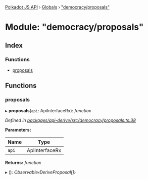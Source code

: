 [Polkadot JS API](../README.md) › [Globals](../globals.md) › ["democracy/proposals"](_democracy_proposals_.md)

# Module: "democracy/proposals"

## Index

### Functions

* [proposals](_democracy_proposals_.md#proposals)

## Functions

###  proposals

▸ **proposals**(`api`: ApiInterfaceRx): *function*

*Defined in [packages/api-derive/src/democracy/proposals.ts:38](https://github.com/polkadot-js/api/blob/4a497fa970/packages/api-derive/src/democracy/proposals.ts#L38)*

**Parameters:**

Name | Type |
------ | ------ |
`api` | ApiInterfaceRx |

**Returns:** *function*

▸ (): *Observable‹DeriveProposal[]›*

